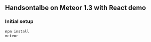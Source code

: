 Handsontalbe on Meteor 1.3 with React demo
-------------------------------------
### Initial setup
```sh
npm install
meteor
```
